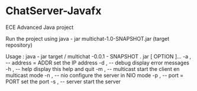 # ChatServer-Javafx
ECE Advanced Java project

Run the project using java - jar multichat-1.0-SNAPSHOT.jar (target repository)

Usage : java - jar target / multichat -0.0.1 - SNAPSHOT . jar [ OPTION ]...
-a , -- address = ADDR set the IP address
-d , -- debug display error messages
-h , -- help display this help and quit
-m , -- multicast start the client en multicast mode
-n , -- nio configure the server in NIO mode
-p , -- port = PORT set the port
-s , -- server start the server
